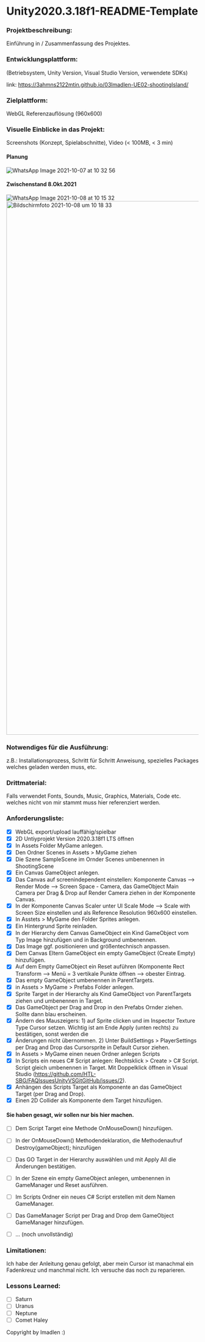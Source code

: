# Unity2020.3.18f1-README-Template

### Projektbeschreibung: 
Einführung in / Zusammenfassung des Projektes. 

### Entwicklungsplattform: 
(Betriebsystem, Unity Version, Visual Studio Version, verwendete SDKs)

link:
https://3ahmns2122mtin.github.io/03lmadlen-UE02-shootingIsland/

### Zielplattform: 
WebGL Referenzauflösung (960x600) 

### Visuelle Einblicke in das Projekt: 
Screenshots (Konzept, Spielabschnitte), Video (< 100MB, < 3 min)
#### Planung
![WhatsApp Image 2021-10-07 at 10 32 56](https://user-images.githubusercontent.com/62291189/136520371-76778fbc-4550-4752-ac2a-a6041a7d72a0.jpeg)
#### Zwischenstand 8.Okt.2021
![WhatsApp Image 2021-10-08 at 10 15 32](https://user-images.githubusercontent.com/62291189/136522448-4ada02c6-4540-4080-946b-1461fb190dbe.jpeg)
<img width="1399" alt="Bildschirmfoto 2021-10-08 um 10 18 33" src="https://user-images.githubusercontent.com/62291189/136522675-0fb73f53-d721-454a-9893-6b20a9fe9bf2.png">

### Notwendiges für die Ausführung: 
z.B.: Installationsprozess, Schritt für Schritt Anweisung, spezielles Packages welches geladen werden muss, etc.  

### Drittmaterial: 
Falls verwendet Fonts, Sounds, Music, Graphics, Materials, Code etc. welches nicht von mir stammt muss hier referenziert werden. 

### Anforderungsliste:      
- [x] WebGL export/upload lauffähig/spielbar
- [x] 2D Untiyprojekt Version 2020.3.18f1 LTS öffnen
- [x] In Assets Folder MyGame anlegen.
- [x] Den Ordner Scenes in Assets > MyGame ziehen
- [x] Die Szene SampleScene im Ornder Scenes umbenennen in ShootingScene
- [x] Ein Canvas GameObject anlegen.
- [x] Das Canvas auf screenindependent einstellen: Komponente Canvas --> Render Mode --> Screen Space - Camera, 
das GameObject Main Camera per Drag & Drop auf Render Camera ziehen in der Komponente Canvas.
- [x] In der Komponente Canvas Scaler unter UI Scale Mode --> Scale with Screen Size einstellen und als Reference Resolution 960x600 einstellen.
- [x] In Asstets > MyGame den Folder Sprites anlegen. 
- [x] Ein Hintergrund Sprite reinladen.
- [x] In der Hierarchy dem Canvas GameObject ein Kind GameObject vom Typ Image hinzufügen und in Background umbenennen.
- [x] Das Image ggf. positionieren und größentechnisch anpassen.
- [x] Dem Canvas Eltern GameObject ein empty GameObject (Create Empty) hinzufügen. 
- [x] Auf dem Empty GameObject ein Reset auführen (Komponente Rect Transform --> Menü = 3 vertikale Punkte öffnen --> obester Eintrag. 
- [x] Das empty GameObject umbenennen in ParentTargets.
- [x] in Assets > MyGame > Prefabs Folder anlegen.
- [x] Sprite Target in der Hierarchy als Kind GameObject von ParentTargets ziehen und umbenennen in Target.
- [x] Das GameObject per Drag and Drop in den Prefabs Ornder ziehen. Sollte dann blau erscheinen. 
- [x] Ändern des Mauszeigers: 1) auf Sprite clicken und im Inspector Texture Type Cursor setzen. Wichtig ist am Ende Apply (unten rechts) zu bestätigen, sonst werden die 
- [x] Änderungen nicht übernommen. 2) Unter BuildSettings > PlayerSettings per Drag and Drop das Cursorsprite in Default Cursor ziehen. 
- [x] In Assets > MyGame einen neuen Ordner anlegen Scripts
- [x] In Scripts ein neues C# Script anlegen: Rechtsklick > Create > C# Script. Script gleich umbenennen in Target. Mit Doppelklick öffnen in Visual Studio (https://github.com/HTL-SBG/FAQIssuesUnityVSGitGitHub/issues/2).
- [x] Anhängen des Scripts Target als Komponente an das GameObject Target (per Drag and Drop). 
- [x] Einen 2D Collider als Komponente dem Target hinzufügen. 
#### Sie haben gesagt, wir sollen nur bis hier machen.
- [ ] Dem Script Target eine Methode OnMouseDown() hinzufügen. 
- [ ] In der OnMouseDown() Methodendeklaration, die Methodenaufruf Destroy(gameObject); hinzufügen
- [ ] Das GO Target in der Hierarchy auswählen und mit Apply All die Änderungen bestätigen. 
- [ ] In der Szene ein empty GameObject anlegen, umbenennen in GameManager und Reset ausführen. 
- [ ] Im Scripts Ordner ein neues C# Script erstellen mit dem Namen GameManager.
- [ ] Das GameManager Script per Drag and Drop dem GameObject GameManager hinzufügen.
- [ ] ... (noch unvollständig)


### Limitationen:
Ich habe der Anleitung genau gefolgt, aber mein Cursor ist manachmal ein Fadenkreuz und manchmal nicht. Ich versuche das noch zu reparieren. 

### Lessons Learned:
- [ ] Saturn
- [ ] Uranus
- [ ] Neptune
- [ ] Comet Haley

Copyright by lmadlen :)
